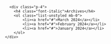 

                  <div class="p-4">
                    <h4 class="font-italic">Archives</h4>
                    <ol class="list-unstyled mb-0">
                        <li><a href="#">March 2024</a></li>
                        <li><a href="#">February 2024</a></li>
                        <li><a href="#">January 2024</a></li>
                    </ol>
                </div>